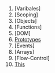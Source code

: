 1. [Varibales]
2. [Scoping]
3. [Objects]
4. [Functions]
5. [DOM]
6. [Prototypes](javascript/prototypes.md)
7. [Events]
8. [Arrays]
9. [Flow-Control]
10. [This](javascript/this.md)
